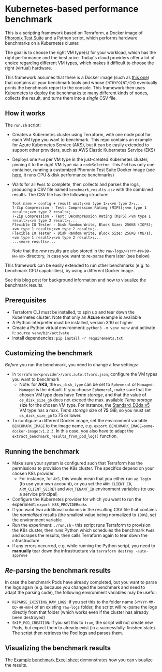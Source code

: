 # Kubernetes-based performance benchmark
This is a scripting framework based on Terraform, a Docker image of [Phoronix Test Suite](https://www.phoronix-test-suite.com/) and a Python script, which performs hardware benchmarks on a Kubernetes cluster.

The goal is to choose the right VM type(s) for your workload, which has the right performance and the best price. Today's cloud providers offer a lot of choice regarding different VM types, which makes it difficult to choose the right (virtual) hardware.

This framework assumes that there is a Docker image (such as [this one](https://github.com/MShekow/pts-docker-benchmark)) that contains all your benchmark tools and whose `ENTRYPOINT/CMD` eventually prints the benchmark report to the console. This framework then uses Kubernetes to deploy the benchmarks to many different kinds of nodes, collects the result, and turns them into a _single_ CSV file.


## How it works

The `run.sh` script:

- Creates a Kubernetes cluster using Terraform, with one node pool for each VM type you want to benchmark. This repo contains an example for Azure Kubernetes Service (AKS), but it can be easily extended to support other providers, such as AWS Elastic Kubernetes Service (EKS)
- Deploys one `Pod` per VM type in the just-created Kubernetes cluster, pinning it to the right VM type via a `nodeSelector`. This `Pod` has only one container, running a customized Phoronix Test Suite Docker image (see [here](https://github.com/MShekow/pts-docker-benchmark), it runs CPU & disk performance benchmarks) 
- Waits for all `Pod`s to complete, then collects and parses the logs, producing a CSV file named `benchmark_results.csv` with the combined results. The CSV file has the following structure:
  ```
  Tool name + config + result unit;<vm type 1>;<vm type 2>;...
  7-Zip Compression - Test: Compression Rating (MIPS);<vm type 1 result>;<vm type 2 result>;...
  7-Zip Compression - Test: Decompression Rating (MIPS);<vm type 1 result>;<vm type 2 result>;...
  Flexible IO Tester - Disk Random Write, Block Size: 256KB (IOPS);<vm type 1 result>;<vm type 2 result>;...
  Flexible IO Tester - Disk Random Write, Block Size: 256KB (MB/s);<vm type 1 result>;<vm type 2 result>;...
  ...<more results>...
  ```
  
  Note that the _raw_ results are also stored in the `raw-logs/<YYYY-MM-DD-HH-mm>` directory, in case you want to re-parse them later (see below)

This framework can be easily extended to run other benchmarks (e.g. to benchmark GPU capabilities), by using a different Docker image.

See [this blog post](https://www.augmentedmind.de/?p=3313) for background information and how to visualize the benchmark results.

## Prerequisites
- Terraform CLI must be installed, to spin up and tear down the Kubernetes cluster. Note that only an **Azure** example is available
- A Python interpreter must be installed, version 3.10 or higher
- Create a Python virtual environment: `python3 -m venv venv` and activate it: `source venv/bin/activate`
- Install dependencies: `pip install -r requirements.txt`

## Customizing the benchmark

_Before_ you run the benchmark, you need to change a few settings:

- In `terraform/<provider>/vars.auto.tfvars.json`, configure the VM types you want to benchmark
  - Note: for **AKS**, the `os_disk_type` can be set to `Ephemeral` or `Managed`. `Managed` is the default. If you choose `Ephemeral`, make sure that the chosen VM type does have _Temp storage_, and that the value of `os_disk_size_gb` does not exceed the max. available _Temp storage_ size for the chosen VM type. For instance, the [Standard_D2ds_v5](https://learn.microsoft.com/en-us/azure/virtual-machines/ddv5-ddsv5-series) VM type has a max. _Temp storage_ size of **75** GiB, so you must set `os_disk_size_gb` to 75 or lower.
- To configure a different Docker image, set the environment variable `BENCHMARK_IMAGE` to the image name, e.g. `export BENCHMARK_IMAGE=some-docker-image:v1.2.3`. In this case, you also have to adapt the `extract_benchmark_results_from_pod_log()` function.

## Running the benchmark
- Make sure your system is configured such that Terraform has the permissions to provision the K8s cluster. The specifics depend on your chosen K8s provider.
  - For instance, for `AKS`, this would mean that you either run `az login` (to use your own account), or you set the `ARM_CLIENT_ID`, `ARM_CLIENT_SECRET` and `ARM_TENANT_ID` environment variables (to use a service principal)
- Configure the Kubernetes provider for which you want to run the experiment: `export K8S_PROVIDER=aks`
- If you want two additional columns in the resulting CSV file that contains the _normalized_ results (the smallest value being normalized to `100%`), set the environment variable 
- Run the experiment: `./run.sh` - this script runs Terraform to provision the K8s cluster, then runs Python which schedules the benchmark `Pod`s and scrapes the results, then calls Terraform again to tear down the infrastructure
- If any errors occurred, e.g. while running the Python script, you need to **manually** tear down the infrastructure via `terraform destroy -auto-approve`


## _Re_-parsing the benchmark results

In case the benchmark Pods have already completed, but you want to parse the logs again (e.g. because you changed the benchmark and need to adapt the parsing code), the following environment variables may be useful:
- `REPARSE_EXISTING_RAW_LOGS`: if you set this to the folder name (`<YYYY-MM-DD-HH-mm>`) of an existing `raw-logs` folder, the script will re-parse the logs directly from that folder (which works even if the cluster has already been destroyed)
- `SKIP_POD_CREATION`: if you set this to `true`, the script will not create new Pods, but expect them to already exist (in a successfully-finished state). The script then retrieves the Pod logs and parses them.

## Visualizing the benchmark results
The [Example benchmark Excel sheet](./Example%20benchmark.xlsx) demonstrates how you can visualize the results.
